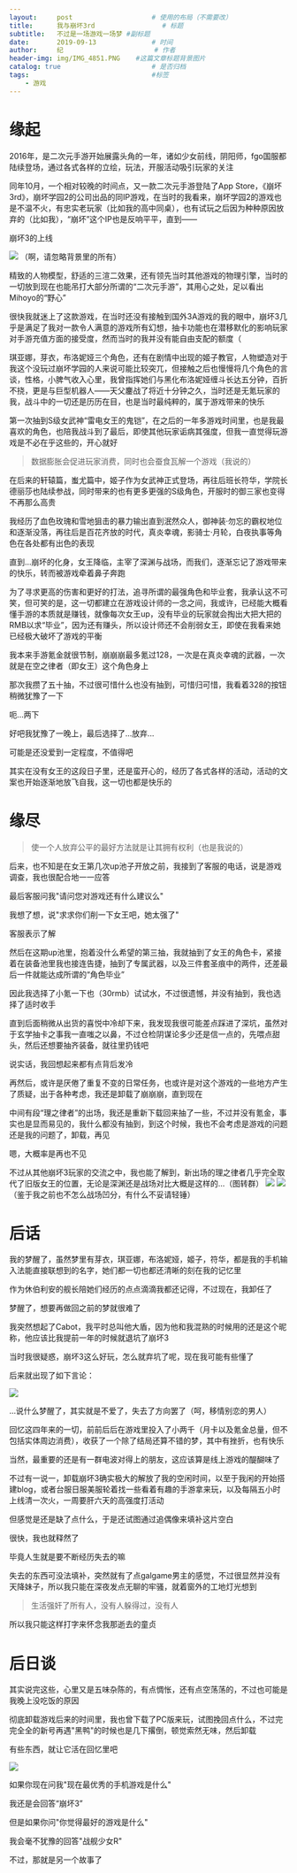 ```yaml
---
layout:     post   				    # 使用的布局（不需要改）
title:      我与崩坏3rd 				# 标题 
subtitle:   不过是一场游戏一场梦 #副标题
date:       2019-09-13 				# 时间
author:     纪 						# 作者
header-img: img/IMG_4851.PNG 	#这篇文章标题背景图片
catalog: true 						# 是否归档
tags:								#标签
    - 游戏
---
```


 # 缘起

2016年，是二次元手游开始展露头角的一年，诸如少女前线，阴阳师，fgo国服都陆续登场，通过各式各样的立绘，玩法，开服活动吸引玩家的关注

同年10月，一个相对较晚的时间点，又一款二次元手游登陆了App Store，《崩坏3rd》，崩坏学园2的公司出品的同IP游戏，在当时的我看来，崩坏学园2的游戏也是不温不火，有忠实老玩家（比如我的高中同桌），也有试玩之后因为种种原因放弃的（比如我），“崩坏”这个IP也是反响平平，直到——

崩坏3的上线

![](https://raw.githubusercontent.com/NoordZeedebuTirpitz/pic/master/IMG_2868.JPG)
（啊，请忽略背景里的所有）

精致的人物模型，舒适的三渲二效果，还有领先当时其他游戏的物理引擎，当时的一切放到现在也能吊打大部分所谓的“二次元手游”，其用心之处，足以看出Mihoyo的“野心”

很快我就迷上了这款游戏，在当时还没有接触到国外3A游戏的我的眼中，崩坏3几乎是满足了我对一款令人满意的游戏所有幻想，抽卡功能也在潜移默化的影响玩家对手游充值方面的接受度，然而当时的我并没有能自由支配的额度（

琪亚娜，芽衣，布洛妮娅三个角色，还有在剧情中出现的姬子教官，人物塑造对于我这个没玩过崩坏学园的人来说可能比较突兀，但接触之后也慢慢将几个角色的言谈，性格，小脾气收入心里，我曾指挥她们与黑化布洛妮娅缠斗长达五分钟，百折不挠，更是与巨型机器人——天父鏖战了将近十分钟之久，当时还是无氪玩家的我，战斗中的一切还是历历在目，也是当时最纯粹的，属于游戏带来的快乐

第一次抽到S级女武神“雷电女王的鬼铠”，在之后的一年多游戏时间里，也是我最喜欢的角色，也陪我战斗到了最后，即使其他玩家诟病其强度，但我一直觉得玩游戏是不必在乎这些的，开心就好

>数据膨胀会促进玩家消费，同时也会蚕食瓦解一个游戏（我说的）

在后来的轩辕篇，蚩尤篇中，姬子作为女武神正式登场，再往后班长符华，学院长德丽莎也陆续参战，同时带来的也有更多更强的S级角色，开服时的御三家也变得不再那么高贵

我经历了血色玫瑰和雪地狙击的暴力输出直到泯然众人，御神装·勿忘的霸权地位和逐渐没落，再往后是百花齐放的时代，真炎幸魂，影骑士·月轮，白夜执事等角色在各处都有出色的表现

直到...崩坏的化身，女王降临，主宰了深渊与战场，而我们，逐渐忘记了游戏带来的快乐，转而被游戏牵着鼻子奔跑

为了寻求更高的伤害和更好的打法，追寻所谓的最强角色和毕业套，我承认这不可笑，但可笑的是，这一切都建立在游戏设计师的一念之间，我或许，已经能大概看懂手游的本质就是赚钱，就像每次女王up，没有毕业的玩家就会掏出大把大把的RMB以求“毕业”，因为还有赚头，所以设计师还不会削弱女王，即使在我看来她已经极大破坏了游戏的平衡

我本来手游氪金就很节制，崩崩崩最多氪过128，一次是在真炎幸魂的武器，一次就是在空之律者（即女王）这个角色身上

那次我攒了五十抽，不过很可惜什么也没有抽到，可惜归可惜，我看着328的按钮稍微犹豫了一下

呃...两下

好吧我犹豫了一晚上，最后选择了...放弃...

可能是还没爱到一定程度，不值得吧

其实在没有女王的这段日子里，还是蛮开心的，经历了各式各样的活动，活动的文案也开始逐渐地放飞自我，这一切也都是快乐的

# 缘尽

>使一个人放弃公平的最好方法就是让其拥有权利（也是我说的）

后来，也不知是在女王第几次up池子开放之前，我接到了客服的电话，说是游戏调查，我也很配合地一一应答

最后客服问我"请问您对游戏还有什么建议么"

我想了想，说"求求你们削一下女王吧，她太强了"

客服表示了解

然后在这期up池里，抱着没什么希望的第三抽，我就抽到了女王的角色卡，紧接着在装备池里我也接连告捷，抽到了专属武器，以及三件套圣痕中的两件，还差最后一件就能达成所谓的“角色毕业”

因此我选择了小氪一下也（30rmb）试试水，不过很遗憾，并没有抽到，我也选择了适时收手

直到后面稍微从出货的喜悦中冷却下来，我发现我很可能差点踩进了深坑，虽然对于玄学抽卡之事我一直嗤之以鼻，不过仓检阴谋论多少还是信一点的，先喂点甜头，然后还想要抽齐装备，就往里扔钱吧

说实话，我回想起来都有点背后发冷

再然后，或许是厌倦了重复不变的日常任务，也或许是对这个游戏的一些地方产生了质疑，出于各种考虑，我还是卸载了崩崩崩，直到现在

中间有段“理之律者”的出场，我还是重新下载回来抽了一些，不过并没有氪金，事实也是显而易见的，我什么都没有抽到，到这个时候，我也不会考虑是游戏的问题还是我的问题了，卸载，再见

嗯，大概率是再也不见

不过从其他崩坏3玩家的交流之中，我也能了解到，新出场的理之律者几乎完全取代了旧版女王的位置，无论是深渊还是战场对比大概是这样的...（图转群）
![](https://raw.githubusercontent.com/NoordZeedebuTirpitz/pic/master/IMG_2866.JPG)
![](https://raw.githubusercontent.com/NoordZeedebuTirpitz/pic/master/IMG_2865.JPG)
（鉴于我之前也不怎么战场凹分，有什么不妥请轻锤）

# 后话

我的梦醒了，虽然梦里有芽衣，琪亚娜，布洛妮娅，姬子，符华，都是我的手机输入法能直接联想到的名字，她们都一切也都还清晰的刻在我的记忆里

作为休伯利安的舰长陪她们经历的点点滴滴我都还记得，不过现在，我卸任了

梦醒了，想要再做回之前的梦就很难了

我突然想起了Cabot，我平时总叫他大盾，因为他和我混熟的时候用的还是这个昵称，他应该比我提前一年的时候就退坑了崩坏3

当时我很疑惑，崩坏3这么好玩，怎么就弃坑了呢，现在我可能有些懂了

后来就出现了如下言论：

![](https://raw.githubusercontent.com/NoordZeedebuTirpitz/pic/master/IMG_2867(20190913-005142).jpg)

...说什么梦醒了，其实就是不爱了，失去了方向罢了（呵，移情别恋的男人）

回忆这四年来的一切，前前后后在游戏里投入了小两千（月卡以及氪金总量，但不包括实体周边消费），收获了一个除了结局还算不错的梦，其中有挫折，也有快乐

当然，最重要的还是有一群电波对得上的朋友，这应该算是线上游戏的醍醐味了

不过有一说一，卸载崩坏3确实极大的解放了我的空闲时间，以至于我闲的开始搭建blog，或者台服日服美服轮着找一些看着有趣的手游拿来玩，以及每隔五小时上线清一次火，一周要肝六天的高强度打活动

但感觉是还是缺了点什么，于是还试图通过追偶像来填补这片空白

很快，我也就释然了

毕竟人生就是要不断经历失去的嘛

失去的东西可没法填补，突然就有了点galgame男主的感觉，不过很显然并没有天降妹子，所以我只能在深夜发点无聊的牢骚，就着窗外的工地灯光想到

>生活强奸了所有人，没有人躲得过，没有人

所以我只能这样打字来怀念我那逝去的童贞

# 后日谈

其实说完这些，心里又是五味杂陈的，有点惆怅，还有点空荡荡的，不过也可能是我晚上没吃饭的原因

彻底卸载游戏后来的时间里，我也曾下载了PC版来玩，试图挽回点什么，不过完完全全的新号再遇"黑鸭"的时候也是几下撂倒，顿觉索然无味，然后卸载

有些东西，就让它活在回忆里吧

![](https://raw.githubusercontent.com/NoordZeedebuTirpitz/pic/master/%E5%B4%A9%E5%9D%8F3%202019_8_1%2020_22_05.png)

如果你现在问我"现在最优秀的手机游戏是什么"

我还是会回答“崩坏3”

但是如果你问"你觉得最好的游戏是什么"

我会毫不犹豫的回答"战舰少女R"

不过，那就是另一个故事了

